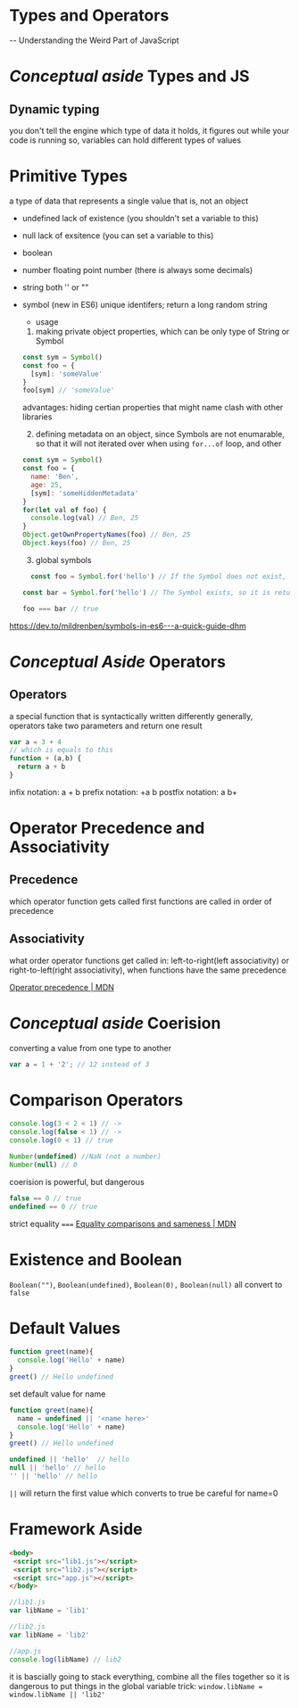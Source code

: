 # Types and Operators
-- Understanding the Weird Part of JavaScript

# *Conceptual aside* Types and JS
## Dynamic typing 
you don't tell the engine which type of data it holds, it figures out while your code is running
so, variables can hold different types of values 

# Primitive Types
a type of data that represents a single value
that is, not an object 
- undefined
lack of existence (you shouldn't set a variable to this) 
- null
lack of exsitence (you can set a variable to this)
- boolean 
- number 
floating point number (there is always some decimals)
- string 
both '' or ""
- symbol 
(new in ES6) unique identifers; return a long random string 
  - usage 
  1. making private object properties, which can be only type of String or Symbol 
  ```js
  const sym = Symbol()
  const foo = {
    [sym]: 'someValue'
  }
  foo[sym] // 'someValue'
  ```
    advantages: hiding certian properties that might name clash with other libraries
  
  2. defining metadata on an object, since Symbols are not enumarable, so that it will not iterated over when using `for...of` loop, and other
  ```js
  const sym = Symbol()
  const foo = {
    name: 'Ben',
    age: 25,
    [sym]: 'someHiddenMetadata'
  }
  for(let val of foo) {
    console.log(val) // Ben, 25
  }
  Object.getOwnPropertyNames(foo) // Ben, 25
  Object.keys(foo) // Ben, 25
  ```
  3. global symbols
  ```js
    const foo = Symbol.for('hello') // If the Symbol does not exist, it's created

  const bar = Symbol.for('hello') // The Symbol exists, so it is returned

  foo === bar // true
  ```
https://dev.to/mildrenben/symbols-in-es6---a-quick-guide-dhm

# *Conceptual Aside* Operators
## Operators
a special function that is syntactically written differently 
generally, operators take two parameters and return one result 

```js
var a = 3 + 4
// which is equals to this
function + (a,b) {
  return a + b
}
```
infix notation: a + b
prefix notation: +a b
postfix notation: a b+

# Operator Precedence and Associativity
## Precedence
which operator function gets called first 
functions are called in order of precedence 
## Associativity
what order operator functions get called in: left-to-right(left associativity) or right-to-left(right associativity), when functions have the same precedence


[Operator precedence \| MDN](https://developer.mozilla.org/en-US/docs/Web/JavaScript/Reference/Operators/Operator_Precedence)


# *Conceptual aside* Coerision 
converting a value from one type to another 
```js
var a = 1 + '2'; // 12 instead of 3
```

# Comparison Operators
```js
console.log(3 < 2 < 1) // ->
console.log(false < 1) // ->
console.log(0 < 1) // true

Number(undefined) //NaN (not a number)
Number(null) // 0
```
coerision is powerful, but dangerous 
```js
false == 0 // true
undefined == 0 // true
```

strict equality `===`
[Equality comparisons and sameness \| MDN](https://developer.mozilla.org/en-US/docs/Web/JavaScript/Equality_comparisons_and_sameness)

# Existence and Boolean 
`Boolean("")`, `Boolean(undefined)`, `Boolean(0),` `Boolean(null)` all convert to `false`

# Default Values
```js
function greet(name){
  console.log('Hello' + name)
}
greet() // Hello undefined
```
set default value for name

```js
function greet(name){
  name = undefined || '<name here>'
  console.log('Hello' + name)
}
greet() // Hello undefined
```

```js
undefined || 'hello'  // hello
null || 'hello' // hello
'' || 'hello' // hello
```

`||` will return the first value which converts to true
be careful for name=0

# Framework Aside
 ```html
 <body>
  <script src="lib1.js"></script>
  <script src="lib2.js"></script>
  <script src="app.js"></script>
</body>
 ```
 ```js
 //lib1.js
 var libName = 'lib1'
 ```
  ```js
 //lib2.js
 var libName = 'lib2'
 ``` 
 ```js
 //app.js
 console.log(libName) // lib2
 ```
 it is bascially going to stack everything, combine all the files together
 so it is dangerous to put things in the global variable 
 trick: `window.libName = window.libName || 'lib2'`
 